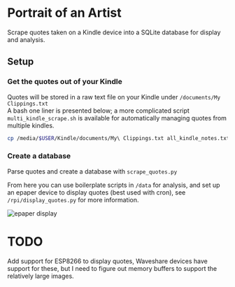 # Portrait of an Artist

Scrape quotes taken on a Kindle device into a SQLite database for display and analysis.

## Setup
### Get the quotes out of your Kindle
Quotes will be stored in a raw text file on your Kindle under `/documents/My Clippings.txt`  
A bash one liner is presented below; a more complicated script `multi_kindle_scrape.sh` is available for automatically managing quotes from multiple kindles.

```bash
cp /media/$USER/Kindle/documents/My\ Clippings.txt all_kindle_notes.txt
```

### Create a database
Parse quotes and create a database with `scrape_quotes.py`

From here you can use boilerplate scripts in `/data` for analysis, and set up an epaper device to display quotes (best used with cron), see `/rpi/display_quotes.py` for more information.

![epaper display](https://i.redd.it/2vr77kwwlt811.jpg "epaper display")

# TODO
Add support for ESP8266 to display quotes, Waveshare devices have support for these, but I need to figure out memory buffers to support the relatively large images.

